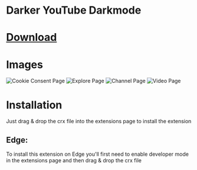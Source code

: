 # Darker YouTube Darkmode

# [Download](https://github.com/TimTrayler/darker-youtube/releases/latest/download/darker-youtube.crx)

# Images
![Cookie Consent Page](https://user-images.githubusercontent.com/67274738/123523275-eb067300-d6c2-11eb-8f6a-1494b2dd7970.png)
![Explore Page](https://user-images.githubusercontent.com/67274738/123523478-16d62880-d6c4-11eb-8b30-8f999221563e.png)
![Channel Page](https://user-images.githubusercontent.com/67274738/123523498-3ec58c00-d6c4-11eb-94d7-3607327c3243.png)
![Video Page](https://user-images.githubusercontent.com/67274738/123523567-97952480-d6c4-11eb-80fc-d3031181d281.png)


# Installation
Just drag & drop the crx file into the extensions page to install the extension

## Edge:
To install this extension on Edge you'll first need to enable developer mode in the extensions page and then drag & drop the crx file
